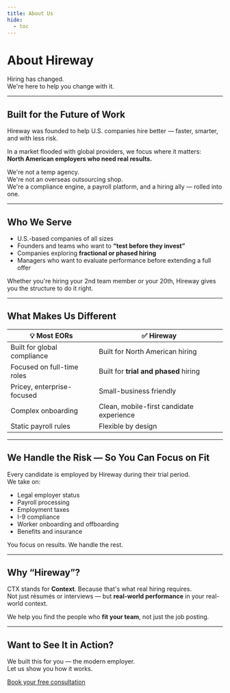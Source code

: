```yaml
---
title: About Us
hide:
  - toc
---
```


# About Hireway

Hiring has changed.  
We're here to help you change with it.

---

## Built for the Future of Work

Hireway was founded to help U.S. companies hire better — faster, smarter, and with less risk.

In a market flooded with global providers, we focus where it matters:  
**North American employers who need real results.**

We're not a temp agency.  
We're not an overseas outsourcing shop.  
We're a compliance engine, a payroll platform, and a hiring ally — rolled into one.

---

## Who We Serve

- U.S.-based companies of all sizes
- Founders and teams who want to **“test before they invest”**
- Companies exploring **fractional or phased hiring**
- Managers who want to evaluate performance before extending a full offer

Whether you're hiring your 2nd team member or your 20th, Hireway gives you the structure to do it right.

---

## What Makes Us Different

| 💡 Most EORs | ✅ Hireway |
|-------------|------------|
| Built for global compliance | Built for North American hiring |
| Focused on full-time roles | Built for **trial and phased** hiring |
| Pricey, enterprise-focused | Small-business friendly |
| Complex onboarding | Clean, mobile-first candidate experience |
| Static payroll rules | Flexible by design |

---

## We Handle the Risk — So You Can Focus on Fit

Every candidate is employed by Hireway during their trial period.  
We take on:

- Legal employer status  
- Payroll processing  
- Employment taxes  
- I-9 compliance  
- Worker onboarding and offboarding  
- Benefits and insurance

You focus on results. We handle the rest.

---

## Why “Hireway”?

CTX stands for **Context**. Because that's what real hiring requires.  
Not just résumés or interviews — but **real-world performance** in your real-world context.

We help you find the people who **fit your team**, not just the job posting.

---

## Want to See It in Action?

We built this for you — the modern employer.  
Let us show you how it works.

[Book your free consultation](contact.md)
